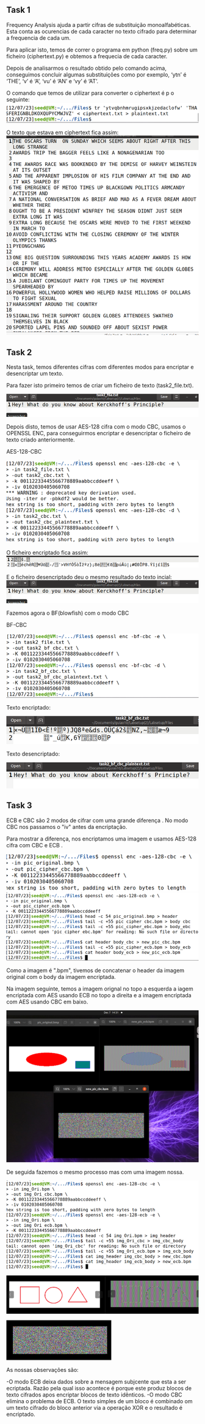 
## Task 1

Frequency Analysis ajuda a partir cifras de substituição monoalfabéticas. Esta conta as ocurencias de cada caracter no texto cifrado para determinar a frequencia de cada um.

Para aplicar isto, temos de correr o programa em python (freq.py) sobre um ficheiro (ciphertext.py) e obtemos a frequecia de cada caracter.

Depois de analisarmos o resultado obtido pelo comando acima, conseguimos concluir algumas substituições como por exemplo, ‘ytn’ é ‘THE’, ‘v’ é ‘A’, ‘vu’ é ‘AN’ e ‘vy’ é ‘AT’.

O comando que temos de utilizar para converter o ciphertext é p o seguinte:
![Alt text](task1_10.png) 

O texto que estava em ciphertext fica assim:
![Alt text](img16.png)


## Task 2

Nesta task, temos diferentes cifras com diferentes modos para encriptar e desencriptar um texto.

Para fazer isto primeiro temos de criar um ficheiro de texto (task2_file.txt).

![Alt text](imagem_ficheiro.png)

Depois disto, temos de usar AES-128 cifra com o modo CBC, usamos o OPENSSL ENC, para conseguirmos encriptar e desencriptar o ficheiro de texto criado anteriormente.

AES-128-CBC

![Alt text](image_AES-128-CBC.png)

O ficheiro encriptado fica assim:
![Alt text](encriptadoCBC.png)

E o ficheiro desencriptado deu o mesmo resultado do texto incial:
![Alt text](imagem_ficheiro.png)

Fazemos agora o BF(blowfish) com o modo CBC

BF-CBC

![Alt text](image_BF-CBC.png)

Texto encriptado:

![Alt text](encriptado2.png)

Texto desencriptado:

![Alt text](image17.png)


## Task 3

ECB e CBC são 2 modos de cifrar com uma grande diferença . No modo CBC nos passamos o "iv" antes da encriptação.

Para mostrar  a diferença, nos encriptamos uma imagem e usamos AES-128 cifra com CBC e ECB .

![Alt text](img18.png)
![Alt text](img22.png)

Como a imagem é ".bpm", tivemos de concatenar o header da imagem original com o body da imagem encriptada.

Na imagem seguinte, temos a imagem orignal no topo a esquerda a iagem encriptada com AES usando ECB no topo a direita e a imagem encriptada com AES usando CBC em baixo.

![Alt text](img23.png)


De seguida fazemos o mesmo processo mas com uma imagem nossa.


![Alt text](img24.png)


 ![Alt text](img25.png)
 

![Alt text](img26.png)


As nossas observações são:

-O modo ECB deixa dados sobre a mensagem subjcente que esta a ser ecriptada. Razão pela qual isso acontece é porque este produz blocos de texto cifrados apos encriptar blocos de texto idênticos.
-O modo CBC elimina o problema de ECB. O texto simples de um bloco é combinado om um texto cifrado do bloco anterior via a operação XOR e o resultado é encriptado.